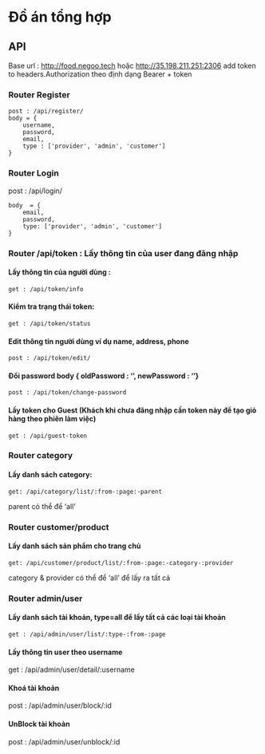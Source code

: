 # Đồ án tổng hợp 

## API 
Base url : http://food.negoo.tech hoặc http://35.198.211.251:2306
add token to headers.Authorization theo định dạng Bearer + token

### Router Register
```
post : /api/register/ 
body = {
    username, 
    password,
    email,  
    type : ['provider', 'admin', 'customer']
}
```
### Router Login
post : /api/login/
```
body  = { 
	email,
	password,
	type: ['provider', 'admin', 'customer']
}
```
### Router /api/token : Lấy thông tin của user đang đăng nhập
#### Lấy thông tin của người dùng :  
```
get : /api/token/info 
```
#### Kiểm tra trạng thái token:
```
get : /api/token/status 
```
#### Edit thông tin người dùng ví dụ name, address, phone
```
post : /api/token/edit/ 
```
#### Đổi password body { oldPassword : ‘’, newPassword : ‘’}
```
post : /api/token/change-password 
```
#### Lấy token cho Guest (Khách khi chưa đăng nhập cần token này để tạo giỏ hàng theo phiên làm việc)
```
get : /api/guest-token
```
### Router category 
#### Lấy danh sách category:
```
get: /api/category/list/:from-:page:-parent
```
parent có thể để ‘all’
### Router customer/product 
#### Lấy danh sách sản phẩm cho trang chủ
```
get: /api/customer/product/list/:from-:page:-category-:provider
```
category & provider có thể để ‘all’ để lấy ra tất cả
### Router admin/user
#### Lấy danh sách tài khoản, type=all để lấy tất cả các loại tài khoản
```
get : /api/admin/user/list/:type-:from-:page 
```
#### Lấy thông tin user theo username
get : /api/admin/user/detail/:username

#### Khoá tài khoản
post : /api/admin/user/block/:id

#### UnBlock tài khoản 
post : /api/admin/user/unblock/:id





